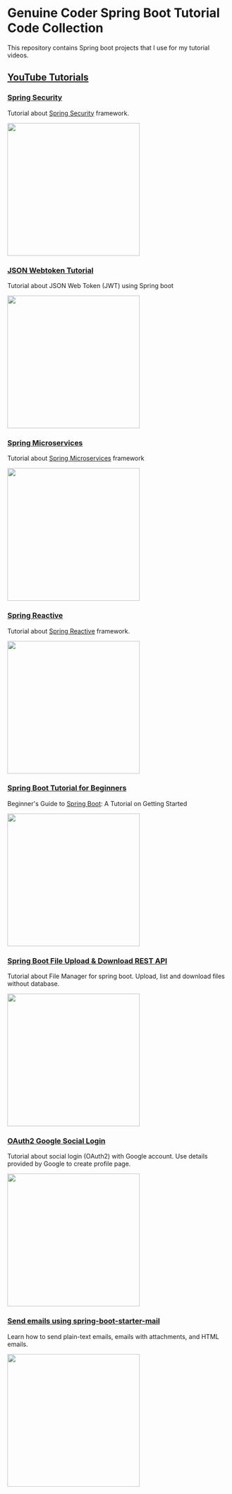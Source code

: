 # Genuine Coder Spring Boot Tutorial Code Collection
This repository contains Spring boot projects that I use for my tutorial videos.

## [YouTube Tutorials](https://www.youtube.com/channel/UCCXbhmjID-T2I0KfuDPbi6A)

### [Spring Security](https://youtu.be/9J-b6OlPy24)
Tutorial about [Spring Security](https://spring.io/projects/spring-security) framework. 
<p align="left">
  <a href="https://youtu.be/9J-b6OlPy24">
    <img height="300" src="https://i.imgur.com/0RN8UY6.jpeg">
  </a>
</p>

### [JSON Webtoken Tutorial](https://youtu.be/HYBRBkYtpeo)
Tutorial about JSON Web Token (JWT) using Spring boot
<p align="left">
  <a href="https://youtu.be/HYBRBkYtpeo">
    <img height="300" src="https://i.imgur.com/OEvadzG.png">
  </a>
</p>

### [Spring Microservices](https://youtu.be/MrSECdSIaOg)
Tutorial about [Spring Microservices](https://spring.io/microservices) framework
<p align="left">
  <a href="https://youtu.be/MrSECdSIaOg">
    <img height="300" src="https://i.imgur.com/JeJ8YL1.jpeg">
  </a>
</p>

### [Spring Reactive](https://youtu.be/y3ySZkSgWik)
Tutorial about [Spring Reactive](https://spring.io/reactive) framework. 
<p align="left">
  <a href="https://youtu.be/y3ySZkSgWik">
    <img height="300" src="https://i.imgur.com/G2Tn8HH.jpeg">
  </a>
</p>

### [Spring Boot Tutorial for Beginners](https://youtu.be/fm4RtXFiP7Y)
Beginner's Guide to [Spring Boot](https://spring.io/projects/spring-boot): A Tutorial on Getting Started
<p align="left">
  <a href="https://youtu.be/fm4RtXFiP7Y">
    <img height="300" src="https://i.imgur.com/apG3HPD.png">
  </a>
</p>

### [Spring Boot File Upload & Download REST API](https://youtu.be/wW0nVc2NlhA)
Tutorial about File Manager for spring boot. Upload, list and download files without database.
<p align="left">
  <a href="https://youtu.be/wW0nVc2NlhA">
    <img height="300" src="https://i.imgur.com/Q9FxPGf.jpeg">
  </a>
</p>

### [OAuth2 Google Social Login](https://youtu.be/tIaWE9WthSQ)
Tutorial about social login (OAuth2) with Google account. Use details provided by Google to create profile page.
<p align="left">
  <a href="https://youtu.be/tIaWE9WthSQ">
    <img height="300" src="https://i.imgur.com/bWSTfBd.jpeg">
  </a>
</p>

### [Send emails using spring-boot-starter-mail](https://youtu.be/kLMUS0-PznE)
Learn how to send plain-text emails, emails with attachments, and HTML emails.
<p align="left">
  <a href="https://youtu.be/kLMUS0-PznE">
    <img height="300" src="https://i.imgur.com/B46c7ts.jpeg">
  </a>
</p>
